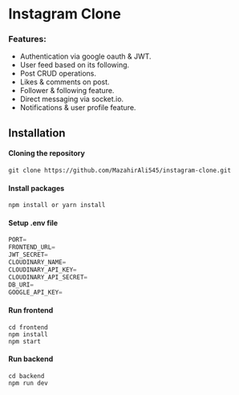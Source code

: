 # Instagram Clone

### Features:

- Authentication via google oauth & JWT.
- User feed based on its following.
- Post CRUD operations.
- Likes & comments on post.
- Follower & following feature.
- Direct messaging via socket.io.
- Notifications & user profile feature.

## Installation

#### Cloning the repository

```shell
git clone https://github.com/MazahirAli545/instagram-clone.git
```

#### Install packages

```shell
npm install or yarn install
```

#### Setup .env file

```js
PORT=
FRONTEND_URL=
JWT_SECRET=
CLOUDINARY_NAME=
CLOUDINARY_API_KEY=
CLOUDINARY_API_SECRET=
DB_URI=
GOOGLE_API_KEY=

```

#### Run frontend

```shell
cd frontend
npm install
npm start
```

#### Run backend

```shell
cd backend
npm run dev
```
